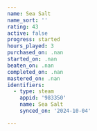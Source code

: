 ```yaml
---
name: Sea Salt
name_sort: ''
rating: 43
active: false
progress: started
hours_played: 3
purchased_on: .nan
started_on: .nan
beaten_on: .nan
completed_on: .nan
mastered_on: .nan
identifiers:
  - type: steam
    appid: '983350'
    name: Sea Salt
    synced_on: '2024-10-04'

---
```


